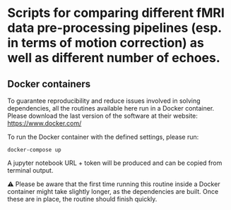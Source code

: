 # Scripts for comparing different fMRI data pre-processing pipelines (esp. in terms of motion correction) as well as different number of echoes.


## Docker containers

To guarantee reproducibility and reduce issues involved in solving dependencies, all the routines available here run in a Docker container. Please download the last version of the software at their website: https://www.docker.com/

To run the Docker container with the defined settings, please run:


```
docker-compose up
```

A jupyter notebook URL + token will be produced and can be copied from terminal output.


:warning: Please be aware that the first time running this routine inside a Docker container might take slightly longer, as the dependencies are built. Once these are in place, the routine should finish quickly.